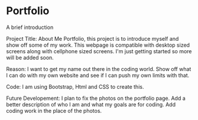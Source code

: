 # Portfolio
A brief introduction 

Project Title:
About Me Portfolio, this project is to introduce myself and show off some of my work. This webpage is compatible with desktop sized screens along with cellphone sized screens. I'm just getting started so more will be added soon. 

Reason:
I want to get my name out there in the coding world. Show off what I can do with my own website and see if I can push my own limits with that.

Code:
I am using Bootstrap, Html and CSS to create this.

Future Developement:
I plan to fix the photos on the portfolio page.
Add a better description of who I am and what my goals are for coding.
Add coding work in the place of the photos.


